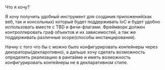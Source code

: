 Что я хочу?

Я хочу получить удобный инструмент для создания приложений(как веб, так и консольных)
который будет поддерживать IoC и будет удобно использовать вместе с TBD и фичи-флагами.
Фреймворк должен контроллировать граф объектов и их зависимостей, а так же поддерживать
различные scope(способы инстанцирования).

Начну с того что бы с можно было конфигурировать контейнеры через декораторы(декларотивно),
а дальше хочу сделать возможность определять реализацию в рантайме и иметь возможность
конфигурировать контейнеры не в декларативном стиле.